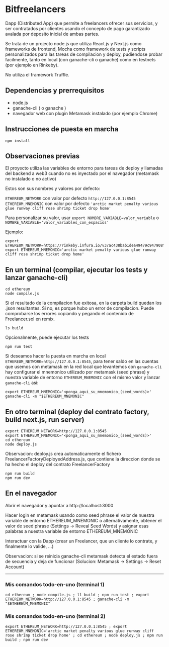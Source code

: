 # Bitfreelancers

Dapp (Distributed App) que permite a freelancers ofrecer sus servicios, y ser contratados por clientes
usando el concepto de pago garantizado avalada por deposito inicial de ambas partes.

Se trata de un projecto node.js que utiliza React.js y Next.js como frameworks de frontend, Mocha como
framework de tests y scripts personalizados para las tareas de compilacion y deploy, pudiendose
probar facilmente, tanto en local (con ganache-cli o ganache) como en testnets (por ejemplo en Rinkeby).

No utiliza el framework Truffle.

## Dependencias y prerrequisitos

- node.js
- ganache-cli ( o ganache )
- navegador web con plugin Metamask instalado (por ejemplo Chrome)

## Instrucciones de puesta en marcha

```
npm install
```

## Observaciones previas

El proyecto utiliza las variables de entorno para tareas de deploy y llamadas del backend a web3 cuando no es inyectado por el navegador (metamask no instalado o no activo)

Estos son sus nombres y valores por defecto:

`ETHEREUM_NETWORK` con valor por defecto `http://127.0.0.1:8545`
`ETHEREUM_MNEMONIC` con valor por defecto `'arctic market penalty various glue runway cliff rose shrimp ticket drop home'`

Para personalizar su valor, usar
`export NOMBRE_VARIABLE=valor_variable` o `NOMBRE_VARIABLE='valor_variables_con_espacios'`

Ejemplo:

```
export ETHEREUM_NETWORK=https://rinkeby.infura.io/v3/ac438bab1dea49479c947908f8c2ced5
export ETHEREUM_MNEMONIC='arctic market penalty various glue runway cliff rose shrimp ticket drop home'
```

## En un terminal (compilar, ejecutar los tests y lanzar ganache-cli)

```
cd ethereum
node compile.js
```

Si el resultado de la compilacion fue exitosa, en la carpeta build quedan los .json resultantes. Si no, es porque hubo un error de compilacion. Puede comprobarse los errores copiando y pegando el contenido de Freelancer.sol en remix.

```
ls build
```

Opcionalmente, puede ejecutar los tests

```
npm run test
```

Si deseamos hacer la puesta en marcha en local `ETHEREUM_NETWORK=http://127.0.0.1:8545`,
para tener saldo en las cuentas que usemos con metamask en la red local que levantemos con
`ganache-cli` hay configurar el mnemonico utilizado por metamask (seed phrase) y nuestra
variable de entorno `ETHEREUM_MNEMONIC` con el mismo valor y lanzar `ganache-cli` asi:

```
export ETHEREUM_MNEMONIC='<ponga_aqui_su_mnemonico_(seed_words)>'
ganache-cli -m "$ETHEREUM_MNEMONIC"
```

## En otro terminal (deploy del contrato factory, build next.js, run server)

```
export ETHEREUM_NETWORK=http://127.0.0.1:8545
export ETHEREUM_MNEMONIC='<ponga_aqui_su_mnemonico_(seed_words)>'
cd ethereum
node deploy.js
```

Observacion: deploy.js crea automaticamente el fichero FreelancerFactoryDeployedAddress.js,
que contiene la direccion donde se ha hecho el deploy del contrato FreelancerFactory

```
npm run build
npm run dev
```

## En el navegador

Abrir el navegador y apuntar a http://localhost:3000

Hacer login en metamask usando como seed phrase el valor de nuestra variable de entorno ETHEREUM_MNEMONIC o
alternativamente, obtener el valor de seed phrase (Settings -> Reveal Seed Words) y asignar esas palabras
a nuestra variable de entorno ETHEREUM_MNEMONIC

Interactuar con la Dapp (crear un Freelancer, que un cliente lo contrate, y finalmente lo valide, ...)

Observacion: si se reinicia ganache-cli metamask detecta el estado fuera de secuencia y deja de funcionar (Solucion: Metamask -> Settings -> Reset Account)

---

### Mis comandos todo-en-uno (terminal 1)

```
cd ethereum ; node compile.js ; ll build ; npm run test ; export ETHEREUM_NETWORK=http://127.0.0.1:8545 ; ganache-cli -m "$ETHEREUM_MNEMONIC"
```

### Mis comandos todo-en-uno (terminal 2)

```
export ETHEREUM_NETWORK=http://127.0.0.1:8545 ; export ETHEREUM_MNEMONIC='arctic market penalty various glue runway cliff rose shrimp ticket drop home' ; cd ethereum ; node deploy.js ; npm run build ; npm run dev
```
